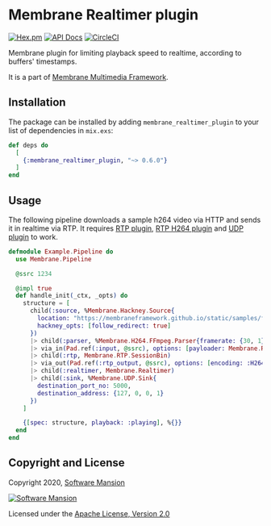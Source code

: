 # Membrane Realtimer plugin

[![Hex.pm](https://img.shields.io/hexpm/v/membrane_realtimer_plugin.svg)](https://hex.pm/packages/membrane_realtimer_plugin)
[![API Docs](https://img.shields.io/badge/api-docs-yellow.svg?style=flat)](https://hexdocs.pm/membrane_realtimer_plugin/)
[![CircleCI](https://circleci.com/gh/membraneframework/membrane_realtimer_plugin.svg?style=svg)](https://circleci.com/gh/membraneframework/membrane_realtimer_plugin)

Membrane plugin for limiting playback speed to realtime, according to buffers' timestamps.

It is a part of [Membrane Multimedia Framework](https://membraneframework.org).

## Installation

The package can be installed by adding `membrane_realtimer_plugin` to your list of dependencies in `mix.exs`:

```elixir
def deps do
  [
    {:membrane_realtimer_plugin, "~> 0.6.0"}
  ]
end
```

## Usage

The following pipeline downloads a sample h264 video via HTTP and sends it in realtime via RTP.
It requires [RTP plugin](https://github.com/membraneframework/membrane_rtp_plugin), [RTP H264 plugin](https://github.com/membraneframework/membrane_rtp_h264_plugin) and [UDP plugin](https://github.com/membraneframework/membrane_udp_plugin) to work.

```elixir
defmodule Example.Pipeline do
  use Membrane.Pipeline

  @ssrc 1234

  @impl true
  def handle_init(_ctx, _opts) do
    structure = [
      child(:source, %Membrane.Hackney.Source{
        location: "https://membraneframework.github.io/static/samples/ffmpeg-testsrc.h264",
        hackney_opts: [follow_redirect: true]
      })
      |> child(:parser, %Membrane.H264.FFmpeg.Parser{framerate: {30, 1}, alignment: :nal})
      |> via_in(Pad.ref(:input, @ssrc), options: [payloader: Membrane.RTP.H264.Payloader])
      |> child(:rtp, Membrane.RTP.SessionBin)
      |> via_out(Pad.ref(:rtp_output, @ssrc), options: [encoding: :H264])
      |> child(:realtimer, Membrane.Realtimer)
      |> child(:sink, %Membrane.UDP.Sink{
        destination_port_no: 5000,
        destination_address: {127, 0, 0, 1}
      })
    ]

    {[spec: structure, playback: :playing], %{}}
  end
end
```

## Copyright and License

Copyright 2020, [Software Mansion](https://swmansion.com/?utm_source=git&utm_medium=readme&utm_campaign=membrane_realtimer_plugin)

[![Software Mansion](https://logo.swmansion.com/logo?color=white&variant=desktop&width=200&tag=membrane-github)](https://swmansion.com/?utm_source=git&utm_medium=readme&utm_campaign=membrane_realtimer_plugin)

Licensed under the [Apache License, Version 2.0](LICENSE)
